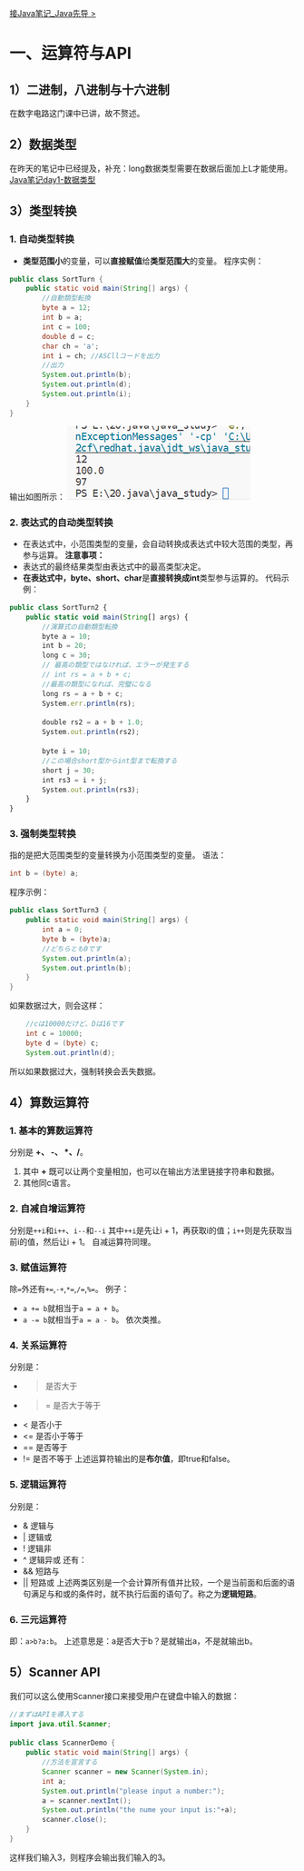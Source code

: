 [接Java笔记_Java先导 >](1.Java笔记_Java先导.md)
# 一、运算符与API
## 1）二进制，八进制与十六进制
在数字电路这门课中已讲，故不赘述。
## 2）数据类型
在昨天的笔记中已经提及，补充：long数据类型需要在数据后面加上L才能使用。
<a href="https://github.com/inabananami/obsidian-backup/blob/main/java%E7%AC%94%E8%AE%B0/Java%E7%AC%94%E8%AE%B0day1.md#2%E6%95%B0%E6%8D%AE%E7%B1%BB%E5%9E%8B" target="_blank">Java笔记day1-数据类型</a>
## 3）类型转换
### 1. 自动类型转换
- **类型范围小**的变量，可以**直接赋值**给**类型范围大**的变量。
程序实例：
```java
public class SortTurn {
    public static void main(String[] args) {
        //自動類型転換
        byte a = 12;
        int b = a;
        int c = 100;
        double d = c;
        char ch = 'a';
        int i = ch; //ASCllコードを出力
        //出力
        System.out.println(b);
        System.out.println(d);
        System.out.println(i);
    }
}

```
输出如图所示：
<img src="./自动类型转换.png">
### 2. 表达式的自动类型转换
- 在表达式中，小范围类型的变量，会自动转换成表达式中较大范围的类型，再参与运算。
**注意事项：**
- 表达式的最终结果类型由表达式中的最高类型决定。
- **在表达式中，byte、short、char**是**直接转换成int**类型参与运算的。
代码示例：
```js
public class SortTurn2 {
    public static void main(String[] args) {
        //演算式の自動類型転換
        byte a = 10;
        int b = 20;
        long c = 30;
        // 最高の類型ではなければ、エラーが発生する
        // int rs = a + b + c;
        //最高の類型になれば、完璧になる
        long rs = a + b + c;
        System.err.println(rs);

        double rs2 = a + b + 1.0;
        System.out.println(rs2);

        byte i = 10;
        //この場合short型からint型まで転換する
        short j = 30; 
        int rs3 = i + j;
        System.out.println(rs3);
    }
}
```
### 3. 强制类型转换
指的是把大范围类型的变量转换为小范围类型的变量。
语法：
```java
int b = (byte) a;
```
程序示例：
```java
public class SortTurn3 {
    public static void main(String[] args) {
        int a = 0;
        byte b = (byte)a;
        //どちらとも0です
        System.out.println(a);
        System.out.println(b);
    }
}
```
如果数据过大，则会这样：
```java
	//cは10000だけど、Dは16です
	int c = 10000;
	byte d = (byte) c;
	System.out.println(d);
```
所以如果数据过大，强制转换会丢失数据。

## 4）算数运算符
### 1. 基本的算数运算符
分别是 **\+、 \-、 \*、\/**。
1. 其中 **\+** 既可以让两个变量相加，也可以在输出方法里链接字符串和数据。
2. 其他同c语言。
### 2. 自减自增运算符
分别是`++i`和`i++`、`i--`和`--i`
其中`++i`是先让i + 1，再获取i的值；`i++`则是先获取当前i的值，然后让i + 1。
自减运算符同理。
### 3. 赋值运算符
除`=`外还有`+=`,`-+`,`*=`,`/=`,`%=`。
例子：
- `a += b`就相当于`a = a + b`。
- `a -= b`就相当于`a = a - b`。
依次类推。
### 4. 关系运算符
分别是：
- >   是否大于
- >=  是否大于等于
- <   是否小于
- <=  是否小于等于
- ==  是否等于
- !=  是否不等于
上述运算符输出的是**布尔值**，即true和false。
### 5. 逻辑运算符
分别是：
- & 逻辑与
- |  逻辑或
- !  逻辑非
- ^  逻辑异或
还有：
- && 短路与
- || 短路或
上述两类区别是一个会计算所有值并比较，一个是当前面和后面的语句满足与和或的条件时，就不执行后面的语句了。称之为**逻辑短路**。
### 6. 三元运算符
即：`a>b?a:b`。
上述意思是：a是否大于b？是就输出a，不是就输出b。
## 5）Scanner API
我们可以这么使用Scanner接口来接受用户在键盘中输入的数据：
```java
//まずはAPIを導入する
import java.util.Scanner;

public class ScannerDemo {
    public static void main(String[] args) {
        //方法を宣言する
        Scanner scanner = new Scanner(System.in);
        int a;
        System.out.println("please input a number:");        
        a = scanner.nextInt();
        System.out.println("the nume your input is:"+a);
        scanner.close();
    }   
}
```
这样我们输入3，则程序会输出我们输入的3。